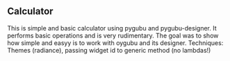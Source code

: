 ## Calculator

This is simple and basic calculator using pygubu and pygubu-designer. It performs basic operations and is very rudimentary.
The goal was to show how simple and easyy is to work with oygubu and its designer. Techniques: Themes (radiance), 
passing widget id to generic method (no lambdas!)
